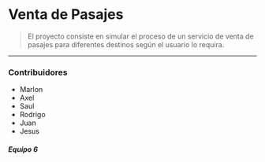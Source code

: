 # Venta de Pasajes
 > El proyecto consiste en simular el proceso de un servicio de venta de pasajes para diferentes destinos según el usuario lo requira.
---
### Contribuidores
- Marlon
- Axel
- Saul
- Rodrigo
- Juan
- Jesus
#### *Equipo 6*
